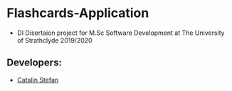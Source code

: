 # Flashcards-Application

* DI
Disertaion project for M.Sc Software Development at The University of Strathclyde 2019/2020
## Developers:
* [Catalin Stefan](https://github.com/CatalinMihaiStefan)
 
